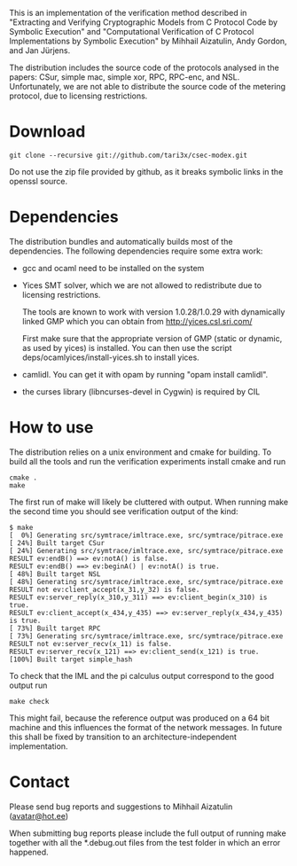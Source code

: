 
This is an implementation of the verification method described in 
"Extracting and Verifying Cryptographic Models from C Protocol Code by Symbolic Execution" 
and 
"Computational Verification of C Protocol Implementations by Symbolic Execution" 
by Mihhail Aizatulin, Andy Gordon, and Jan Jürjens.

The distribution includes the source code of the protocols analysed in the papers: CSur,
simple mac, simple xor, RPC, RPC-enc, and NSL. Unfortunately, we are not able to distribute the source code 
of the metering protocol, due to licensing restrictions.

Download
========

    git clone --recursive git://github.com/tari3x/csec-modex.git

Do not use the zip file provided by github, as it breaks symbolic links in the openssl source.
	
Dependencies
============

The distribution bundles and automatically builds most of the dependencies. 
The following dependencies require some extra work:

- gcc and ocaml need to be installed on the system

- Yices SMT solver, which we are not allowed to redistribute due to licensing restrictions. 

    The tools are known to work with version 1.0.28/1.0.29 with dynamically linked GMP which you can obtain from
      http://yices.csl.sri.com/
	  
    First make sure that the appropriate version of GMP (static or dynamic, as used by yices) is installed.
    You can then use the script
      deps/ocamlyices/install-yices.sh
    to install yices.

- camlidl. You can get it with opam by running "opam install camlidl".

- the curses library (libncurses-devel in Cygwin) is required by CIL

How to use
==========

The distribution relies on a unix environment and cmake for building. 
To build all the tools and run the verification experiments install cmake and run

    cmake .
    make

The first run of make will likely be cluttered with output.
When running make the second time you should see verification output of the kind:

    $ make
    [  0%] Generating src/symtrace/imltrace.exe, src/symtrace/pitrace.exe
    [ 24%] Built target CSur
    [ 24%] Generating src/symtrace/imltrace.exe, src/symtrace/pitrace.exe
    RESULT ev:endB() ==> ev:notA() is false.
    RESULT ev:endB() ==> ev:beginA() | ev:notA() is true.
    [ 48%] Built target NSL
    [ 48%] Generating src/symtrace/imltrace.exe, src/symtrace/pitrace.exe
    RESULT not ev:client_accept(x_31,y_32) is false.
    RESULT ev:server_reply(x_310,y_311) ==> ev:client_begin(x_310) is true.
    RESULT ev:client_accept(x_434,y_435) ==> ev:server_reply(x_434,y_435) is true.
    [ 73%] Built target RPC
    [ 73%] Generating src/symtrace/imltrace.exe, src/symtrace/pitrace.exe
    RESULT not ev:server_recv(x_11) is false.
    RESULT ev:server_recv(x_121) ==> ev:client_send(x_121) is true.
    [100%] Built target simple_hash
	
To check that the IML and the pi calculus output correspond to the good output run 

    make check

This might fail, because the reference output was produced on a 64 bit machine and 
this influences the format of the network messages. In future this shall be fixed by
transition to an architecture-independent implementation.

Contact
=======

Please send bug reports and suggestions to Mihhail Aizatulin (<avatar@hot.ee>)

When submitting bug reports please include the full output of running make together
with all the *.debug.out files from the test folder in which an error happened.
